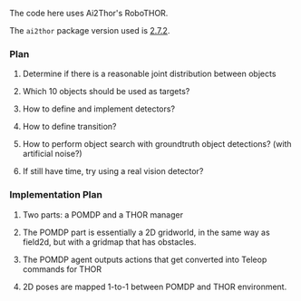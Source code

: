 The code here uses Ai2Thor's RoboTHOR.

The `ai2thor` package version used is [2.7.2](https://github.com/allenai/ai2thor/releases/tag/2.7.2).


### Plan

1. Determine if there is a reasonable joint distribution between objects

2. Which 10 objects should be used as targets?

3. How to define and implement detectors?

4. How to define transition?

5. How to perform object search with groundtruth object detections? (with artificial noise?)

6. If still have time, try using a real vision detector?


### Implementation Plan

1. Two parts: a POMDP and a THOR manager

2. The POMDP part is essentially a 2D gridworld, in the same way as field2d,
   but with a gridmap that has obstacles.

3. The POMDP agent outputs actions that get converted into Teleop commands for THOR

4. 2D poses are mapped 1-to-1 between POMDP and THOR environment.
